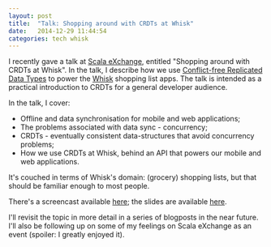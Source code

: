 ```yaml
---
layout: post
title:  "Talk: Shopping around with CRDTs at Whisk"
date:   2014-12-29 11:44:54
categories: tech whisk
---
```


I recently gave a talk at [Scala eXchange][scala-exchange], entitled "Shopping around with CRDTs at Whisk". In the talk, I describe how we use [Conflict-free Replicated Data Types][crdt-wiki] to power the [Whisk][whisk] shopping list apps. The talk is intended as a practical introduction to CRDTs for a general developer audience.

In the talk, I cover:

* Offline and data synchronisation for mobile and web applications;
* The problems associated with data sync - concurrency;
* CRDTs - eventually consistent data-structures that avoid concurrency problems;
* How we use CRDTs at Whisk, behind an API that powers our mobile and web applications. 

It's couched in terms of Whisk's domain: (grocery) shopping lists, but that should be familiar enough to most people.

There's a screencast available [here][talk-skillscast]; the slides are available [here][talk-slides]. 

I'll revisit the topic in more detail in a series of blogposts in the near future. I'll also be following up on some of my feelings on Scala eXchange as an event (spoiler: I greatly enjoyed it).

[whisk]:           https://whisk.com
[crdt-wiki]:       http://en.wikipedia.org/wiki/Conflict-free_replicated_data_type
[scala-exchange]:  https://skillsmatter.com/conferences/1948-scala-exchange-2014
[talk-skillscast]: https://skillsmatter.com/skillscasts/5838-shopping-around-with-crdts-at-whisk
[talk-slides]:     http://www.slideshare.net/junglebarry/shopping-around-with-crdts-at-whisk